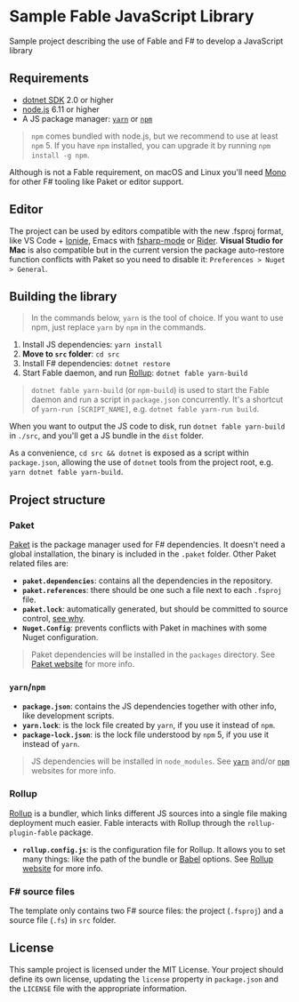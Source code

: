 # Sample Fable JavaScript Library

Sample project describing the use of Fable and F# to develop a JavaScript library

## Requirements

* [dotnet SDK](https://www.microsoft.com/net/download/core) 2.0 or higher
* [node.js](https://nodejs.org) 6.11 or higher
* A JS package manager: [`yarn`](https://yarnpkg.com) or [`npm`](http://npmjs.com/)

> `npm` comes bundled with node.js, but we recommend to use at least `npm` 5. If you have `npm` installed, you can upgrade it by running `npm install -g npm`.

Although is not a Fable requirement, on macOS and Linux you'll need [Mono](http://www.mono-project.com/) for other F# tooling like Paket or editor support.

## Editor

The project can be used by editors compatible with the new .fsproj format, like VS Code + [Ionide](http://ionide.io/), Emacs with [fsharp-mode](https://github.com/fsharp/emacs-fsharp-mode) or [Rider](https://www.jetbrains.com/rider/). **Visual Studio for Mac** is also compatible but in the current version the package auto-restore function conflicts with Paket so you need to disable it: `Preferences > Nuget > General`.

## Building the library

> In the commands below, `yarn` is the tool of choice. If you want to use npm, just replace `yarn` by `npm` in the commands.

1. Install JS dependencies: `yarn install`
2. **Move to `src` folder**: `cd src`
3. Install F# dependencies: `dotnet restore`
4. Start Fable daemon, and run [Rollup](https://rollupjs.org/): `dotnet fable yarn-build`

> `dotnet fable yarn-build` (or `npm-build`) is used to start the Fable daemon and run a script in `package.json` concurrently. It's a shortcut of `yarn-run [SCRIPT_NAME]`, e.g. `dotnet fable yarn-run build`.

When you want to output the JS code to disk, run `dotnet fable yarn-build` in `./src`, and you'll get a JS bundle in the `dist` folder.

As a convenience, `cd src && dotnet` is exposed as a script within `package.json`, allowing the use of `dotnet` tools from the project root, e.g. `yarn dotnet fable yarn-build`.

## Project structure

### Paket

[Paket](https://fsprojects.github.io/Paket/) is the package manager used for F# dependencies. It doesn't need a global installation, the binary is included in the `.paket` folder. Other Paket related files are:

- **`paket.dependencies`**: contains all the dependencies in the repository.
- **`paket.references`**: there should be one such a file next to each `.fsproj` file.
- **`paket.lock`**: automatically generated, but should be committed to source control, [see why](https://fsprojects.github.io/Paket/faq.html#Why-should-I-commit-the-lock-file).
- **`Nuget.Config`**: prevents conflicts with Paket in machines with some Nuget configuration.

> Paket dependencies will be installed in the `packages` directory. See [Paket website](https://fsprojects.github.io/Paket/) for more info.

### `yarn`/`npm`

- **`package.json`**: contains the JS dependencies together with other info, like development scripts.
- **`yarn.lock`**: is the lock file created by `yarn`, if you use it instead of `npm`.
- **`package-lock.json`**: is the lock file understood by `npm` 5, if you use it instead of `yarn`.

> JS dependencies will be installed in `node_modules`. See [`yarn`](https://yarnpkg.com) and/or [`npm`](http://npmjs.com/) websites for more info.

### Rollup

[Rollup](https://rollupjs.org) is a bundler, which links different JS sources into a single file making deployment much easier. Fable interacts with Rollup through the `rollup-plugin-fable` package.

- **`rollup.config.js`**: is the configuration file for Rollup. It allows you to set many things: like the path of the bundle or [Babel](https://babeljs.io/) options. See [Rollup website](https://rollupjs.org) for more info.

### F# source files

The template only contains two F# source files: the project (`.fsproj`) and a source file (`.fs`) in `src` folder.

## License

This sample project is licensed under the MIT License. Your project should define its own license, updating the `license` property in `package.json` and the `LICENSE` file with the appropriate information.

